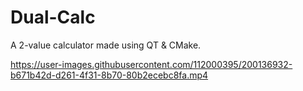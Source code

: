 # Dual-Calc
A 2-value calculator made using QT & CMake. 



https://user-images.githubusercontent.com/112000395/200136932-b671b42d-d261-4f31-8b70-80b2ecebc8fa.mp4


